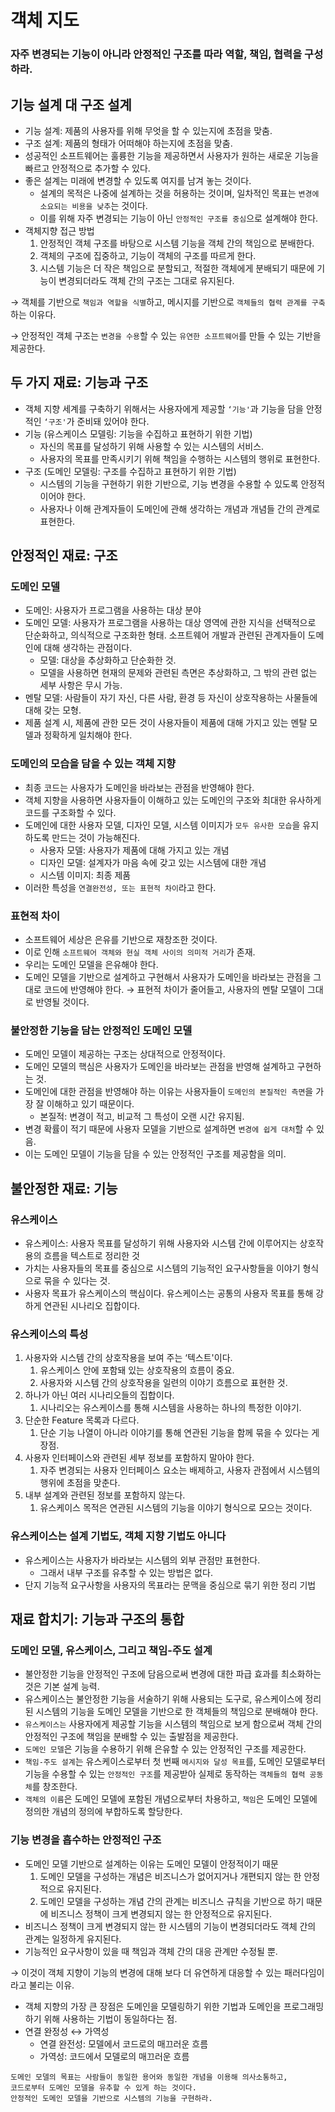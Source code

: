 # 객체 지도

### 자주 변경되는 기능이 아니라 안정적인 구조를 따라 역할, 책임, 협력을 구성하라.

## 기능 설계 대 구조 설계

- 기능 설계: 제품의 사용자를 위해 무엇을 할 수 있는지에 초점을 맞춤.
- 구조 설계: 제품의 형태가 어떠해야 하는지에 초점을 맞춤.
- 성공적인 소프트웨어는 훌륭한 기능을 제공하면서 사용자가 원하는 새로운 기능을 빠르고 안정적으로 추가할 수 있다.
- 좋은 설계는 미래에 변경할 수 있도록 여지를 남겨 놓는 것이다.
    - 설계의 목적은 나중에 설계하는 것을 허용하는 것이며, 일차적인 목표는 `변경에 소요되는 비용을 낮추`는 것이다.
    - 이를 위해 자주 변경되는 기능이 아닌 `안정적인 구조를 중심`으로 설계해야 한다.
- 객체지향 접근 방법
    1. 안정적인 객체 구조를 바탕으로 시스템 기능을 객체 간의 책임으로 분배한다.
    2. 객체의 구조에 집중하고, 기능이 객체의 구조를 따르게 한다.
    3. 시스템 기능은 더 작은 책임으로 분할되고, 적절한 객체에게 분배되기 때문에 기능이 변경되더라도 객체 간의 구조는 그대로 유지된다.

→ 객체를 기반으로 `책임과 역할을 식별`하고, 메시지를 기반으로 `객체들의 협력 관계를 구축`하는 이유다.

→ 안정적인 객체 구조는 `변경을 수용`할 수 있는 `유연한 소프트웨어`를 만들 수 있는 기반을 제공한다.

## 두 가지 재료: 기능과 구조

- 객체 지향 세계를 구축하기 위해서는 사용자에게 제공할 `‘기능'`과 기능을 담을 안정적인 `‘구조'`가 준비돼 있어야 한다.
- 기능 (유스케이스 모델링: 기능을 수집하고 표현하기 위한 기법)
    - 자신의 목표를 달성하기 위해 사용할 수 있는 시스템의 서비스.
    - 사용자의 목표를 만족시키기 위해 책임을 수행하는 시스템의 행위로 표현한다.
- 구조 (도메인 모델링: 구조를 수집하고 표현하기 위한 기법)
    - 시스템의 기능을 구현하기 위한 기반으로, 기능 변경을 수용할 수 있도록 안정적이어야 한다.
    - 사용자나 이해 관계자들이 도메인에 관해 생각하는 개념과 개념들 간의 관계로 표현한다.

## 안정적인 재료: 구조

### 도메인 모델

- 도메인: 사용자가 프로그램을 사용하는 대상 분야
- 도메인 모델: 사용자가 프로그램을 사용하는 대상 영역에 관한 지식을 선택적으로 단순화하고, 의식적으로 구조화한 형태. 소프트웨어 개발과 관련된 관계자들이 도메인에 대해 생각하는 관점이다.
    - 모델: 대상을 추상화하고 단순화한 것.
    - 모델을 사용하면 현재의 문제와 관련된 측면은 추상화하고, 그 밖의 관련 없는 세부 사항은 무시 가능.
- 멘탈 모델: 사람들이 자기 자신, 다른 사람, 환경 등 자신이 상호작용하는 사물들에 대해 갖는 모형.
- 제품 설계 시, 제품에 관한 모든 것이 사용자들이 제품에 대해 가지고 있는 멘탈 모델과 정확하게 일치해야 한다.

### 도메인의 모습을 담을 수 있는 객체 지향

- 최종 코드는 사용자가 도메인을 바라보는 관점을 반영해야 한다.
- 객체 지향을 사용하면 사용자들이 이해하고 있는 도메인의 구조와 최대한 유사하게 코드를 구조화할 수 있다.
- 도메인에 대한 사용자 모델, 디자인 모델, 시스템 이미지가 `모두 유사한 모습`을 유지하도록 만드는 것이 가능해진다.
    - 사용자 모델: 사용자가 제품에 대해 가지고 있는 개념
    - 디자인 모델: 설계자가 마음 속에 갖고 있는 시스템에 대한 개념
    - 시스템 이미지: 최종 제품
- 이러한 특성을 `연결완전성, 또는 표현적 차이`라고 한다.

### 표현적 차이

- 소프트웨어 세상은 은유를 기반으로 재창조한 것이다.
- 이로 인해 `소프트웨어 객체와 현실 객체 사이의 의미적 거리`가 존재.
- 우리는 도메인 모델을 은유해야 한다.
- 도메인 모델을 기반으로 설계하고 구현해서 사용자가 도메인을 바라보는 관점을 그대로 코드에 반영해야 한다. → 표현적 차이가 줄어들고, 사용자의 멘탈 모델이 그대로 반영될 것이다.

### 불안정한 기능을 담는 안정적인 도메인 모델

- 도메인 모델이 제공하는 구조는 상대적으로 안정적이다.
- 도메인 모델의 핵심은 사용자가 도메인을 바라보는 관점을 반영해 설계하고 구현하는 것.
- 도메인에 대한 관점을 반영해야 하는 이유는 사용자들이 `도메인의 본질적인 측면`을 가장 잘 이해하고 있기 때문이다.
    - 본질적: 변경이 적고, 비교적 그 특성이 오랜 시간 유지됨.
- 변경 확률이 적기 때문에 사용자 모델을 기반으로 설계하면 `변경에 쉽게 대처`할 수 있음.
- 이는 도메인 모델이 기능을 담을 수 있는 안정적인 구조를 제공함을 의미.

## 불안정한 재료: 기능

### 유스케이스

- 유스케이스: 사용자 목표를 달성하기 위해 사용자와 시스템 간에 이루어지는 상호작용의 흐름을 텍스트로 정리한 것
- 가치는 사용자들의 목표를 중심으로 시스템의 기능적인 요구사항들을 이야기 형식으로 묶을 수 있다는 것.
- 사용자 목표가 유스케이스의 핵심이다. 유스케이스는 공통의 사용자 목표를 통해 강하게 연관된 시나리오 집합이다.

### 유스케이스의 특성

1. 사용자와 시스템 간의 상호작용을 보여 주는 ‘텍스트'이다.
    1. 유스케이스 안에 포함돼 있는 상호작용의 흐름이 중요.
    2. 사용자와 시스템 간의 상호작용을 일련의 이야기 흐름으로 표현한 것.
2. 하나가 아닌 여러 시나리오들의 집합이다.
    1. 시나리오는 유스케이스를 통해 시스템을 사용하는 하나의 특정한 이야기.
3. 단순한 Feature 목록과 다르다.
    1. 단순 기능 나열이 아니라 이야기를 통해 연관된 기능을 함께 묶을 수 있다는 게 장점.
4. 사용자 인터페이스와 관련된 세부 정보를 포함하지 말아야 한다.
    1. 자주 변경되는 사용자 인터페이스 요소는 배제하고, 사용자 관점에서 시스템의 행위에 초점을 맞춘다.
5. 내부 설계와 관련된 정보를 포함하지 않는다.
    1. 유스케이스 목적은 연관된 시스템의 기능을 이야기 형식으로 모으는 것이다.

### 유스케이스는 설계 기법도, 객체 지향 기법도 아니다

- 유스케이스는 사용자가 바라보는 시스템의 외부 관점만 표현한다.
    - 그래서 내부 구조를 유추할 수 있는 방법은 없다.
- 단지 기능적 요구사항을 사용자의 목표라는 문맥을 중심으로 묶기 위한 정리 기법

## 재료 합치기: 기능과 구조의 통합

### 도메인 모델, 유스케이스, 그리고 책임-주도 설계

- 불안정한 기능을 안정적인 구조에 담음으로써 변경에 대한 파급 효과를 최소화하는 것은 기본 설계 능력.
- 유스케이스는 불안정한 기능을 서술하기 위해 사용되는 도구로, 유스케이스에 정리된 시스템의 기능을 도메인 모델을 기반으로 한 객체들의 책임으로 분배해야 한다.
- `유스케이스는` 사용자에게 제공할 기능을 시스템의 책임으로 보게 함으로써 객체 간의 안정적인 구조에 책임을 분배할 수 있는 출발점을 제공한다.
- `도메인 모델`은 기능을 수용하기 위해 은유할 수 있는 안정적인 구조를 제공한다.
- `책임-주도 설계`는 유스케이스로부터 첫 번째 `메시지와 달성 목표`를, 도메인 모델로부터 기능을 수용할 수 있는 `안정적인 구조`를 제공받아 실제로 동작하는 `객체들의 협력 공동체`를 창조한다.
- `객체의 이름`은 도메인 모델에 포함된 개념으로부터 차용하고, `책임`은 도메인 모델에 정의한 개념의 정의에 부합하도록 할당한다.

### 기능 변경을 흡수하는 안정적인 구조

- 도메인 모델 기반으로 설계하는 이유는 도메인 모델이 안정적이기 때문
    1. 도메인 모델을 구성하는 개념은 비즈니스가 없어지거나 개편되지 않는 한 안정적으로 유지된다.
    2. 도메인 모델을 구성하는 개념 간의 관계는 비즈니스 규칙을 기반으로 하기 때문에 비즈니스 정책이 크게 변경되지 않는 한 안정적으로 유지된다.
- 비즈니스 정책이 크게 변경되지 않는 한 시스템의 기능이 변경되더라도 객체 간의 관계는 일정하게 유지된다.
- 기능적인 요구사항이 있을 때 책임과 객체 간의 대응 관계만 수정될 뿐.

→ 이것이 객체 지향이 기능의 변경에 대해 보다 더 유연하게 대응할 수 있는 패러다임이라고 불리는 이유.

- 객체 지향의 가장 큰 장점은 도메인을 모델링하기 위한 기법과 도메인을 프로그래밍하기 위해 사용하는 기법이 동일하다는 점.
- 연결 완정성 ↔ 가역성
    - 연결 완전성: 모델에서 코드로의 매끄러운 흐름
    - 가역성: 코드에서 모델로의 매끄러운 흐름

```
도메인 모델의 목표는 사람들이 동일한 용어와 동일한 개념을 이용해 의사소통하고, 
코드로부터 도메인 모델을 유추할 수 있게 하는 것이다. 
안정적인 도메인 모델을 기반으로 시스템의 기능을 구현하라.
```
